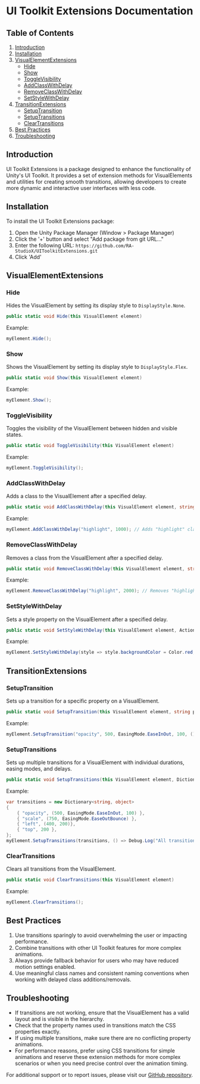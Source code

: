 # UI Toolkit Extensions Documentation

## Table of Contents

1. [Introduction](#introduction)
2. [Installation](#installation)
3. [VisualElementExtensions](#visualelementextensions)
   - [Hide](#hide)
   - [Show](#show)
   - [ToggleVisibility](#togglevisibility)
   - [AddClassWithDelay](#addclasswithdelay)
   - [RemoveClassWithDelay](#removeclasswithdelay)
   - [SetStyleWithDelay](#setstyledwithdelay)
4. [TransitionExtensions](#transitionextensions)
   - [SetupTransition](#setuptransition)
   - [SetupTransitions](#setuptransitions)
   - [ClearTransitions](#cleartransitions)
5. [Best Practices](#best-practices)
6. [Troubleshooting](#troubleshooting)

## Introduction

UI Toolkit Extensions is a package designed to enhance the functionality of Unity's UI Toolkit. It provides a set of extension methods for VisualElements and utilities for creating smooth transitions, allowing developers to create more dynamic and interactive user interfaces with less code.

## Installation

To install the UI Toolkit Extensions package:

1. Open the Unity Package Manager (Window > Package Manager)
2. Click the '+' button and select "Add package from git URL..."
3. Enter the following URL: `https://github.com/RA-StudioX/UIToolkitExtensions.git`
4. Click 'Add'

## VisualElementExtensions

### Hide

Hides the VisualElement by setting its display style to `DisplayStyle.None`.

```csharp
public static void Hide(this VisualElement element)
```

Example:

```csharp
myElement.Hide();
```

### Show

Shows the VisualElement by setting its display style to `DisplayStyle.Flex`.

```csharp
public static void Show(this VisualElement element)
```

Example:

```csharp
myElement.Show();
```

### ToggleVisibility

Toggles the visibility of the VisualElement between hidden and visible states.

```csharp
public static void ToggleVisibility(this VisualElement element)
```

Example:

```csharp
myElement.ToggleVisibility();
```

### AddClassWithDelay

Adds a class to the VisualElement after a specified delay.

```csharp
public static void AddClassWithDelay(this VisualElement element, string className, int delayMs)
```

Example:

```csharp
myElement.AddClassWithDelay("highlight", 1000); // Adds "highlight" class after 1 second
```

### RemoveClassWithDelay

Removes a class from the VisualElement after a specified delay.

```csharp
public static void RemoveClassWithDelay(this VisualElement element, string className, int delayMs)
```

Example:

```csharp
myElement.RemoveClassWithDelay("highlight", 2000); // Removes "highlight" class after 2 seconds
```

### SetStyleWithDelay

Sets a style property on the VisualElement after a specified delay.

```csharp
public static void SetStyleWithDelay(this VisualElement element, Action<IStyle> styleAction, int delayMs)
```

Example:

```csharp
myElement.SetStyleWithDelay(style => style.backgroundColor = Color.red, 1500); // Sets background color to red after 1.5 seconds
```

## TransitionExtensions

### SetupTransition

Sets up a transition for a specific property on a VisualElement.

```csharp
public static void SetupTransition(this VisualElement element, string propertyName, int durationMs, EasingMode? easingMode = null, int delayMs = 0, Action callback = null)
```

Example:

```csharp
myElement.SetupTransition("opacity", 500, EasingMode.EaseInOut, 100, () => Debug.Log("Transition complete"));
```

### SetupTransitions

Sets up multiple transitions for a VisualElement with individual durations, easing modes, and delays.

```csharp
public static void SetupTransitions(this VisualElement element, Dictionary<string, (int durationMs, EasingMode? easingMode, int? delayMs)> transitions, Action callback = null)
```

Example:

```csharp
var transitions = new Dictionary<string, object>
{
    { "opacity", (500, EasingMode.EaseInOut, 100) },
    { "scale", (750, EasingMode.EaseOutBounce) },
    { "left", (400, 200)},
    { "top", 200 },
};
myElement.SetupTransitions(transitions, () => Debug.Log("All transitions complete"));
```

### ClearTransitions

Clears all transitions from the VisualElement.

```csharp
public static void ClearTransitions(this VisualElement element)
```

Example:

```csharp
myElement.ClearTransitions();
```

## Best Practices

1. Use transitions sparingly to avoid overwhelming the user or impacting performance.
2. Combine transitions with other UI Toolkit features for more complex animations.
3. Always provide fallback behavior for users who may have reduced motion settings enabled.
4. Use meaningful class names and consistent naming conventions when working with delayed class additions/removals.

## Troubleshooting

- If transitions are not working, ensure that the VisualElement has a valid layout and is visible in the hierarchy.
- Check that the property names used in transitions match the CSS properties exactly.
- If using multiple transitions, make sure there are no conflicting property animations.
- For performance reasons, prefer using CSS transitions for simple animations and reserve these extension methods for more complex scenarios or when you need precise control over the animation timing.

For additional support or to report issues, please visit our [GitHub repository](https://github.com/RA-StudioX/UIToolkitExtensions/issues).
